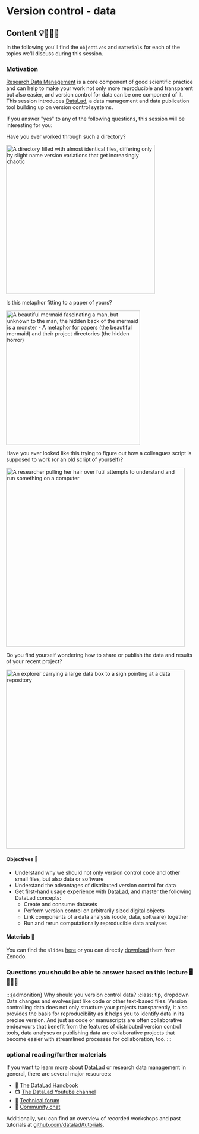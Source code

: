 # Version control - data

## Content 💡👩🏽‍🏫  

In the following you'll find the `objectives` and `materials` for each of the topics we'll discuss during this session.

### Motivation 
[Research Data Management](https://the-turing-way.netlify.app/reproducible-research/rdm.html) is a core component of good scientific practice and can help to make your work not only more reproducible and transparent but also easier, and version control for data can be one component of it.
This session introduces [DataLad](https://datalad.org), a data management and data publication tool building up on version control systems.

If you answer "yes" to any of the following questions, this session will be interesting for you:

Have you ever worked through such a directory?

<img src="https://phdcomics.com/comics/archive/phd052810s.gif" alt="A directory filled with almost identical files, differing only by slight name version variations that get increasingly chaotic" style="height: 400px;">

Is this metaphor fitting to a paper of yours?

<img src="https://cdn.dribbble.com/users/1218634/screenshots/3090048/full-stack-front-end-back-end-comic-joke.png" alt="A beautiful mermaid fascinating a man, but unknown to the man, the hidden back of the mermaid is a monster - A metaphor for papers (the beautiful mermaid) and their project directories (the hidden horror)" style="height: 360px;">

Have you ever looked like this trying to figure out how a colleagues script is supposed to work (or an old script of yourself)?

<img src="https://phdcomics.com/comics/archive/phd012805s.gif" alt="A researcher pulling her hair over futil attempts to understand and run something on a computer" style="width: 480px;">

Do you find yourself wondering how to share or publish the data and results of your recent project?

<img src="https://www.socialsciencespace.com/wp-content/uploads/625px-To_deposit_or_not_to_deposit_that_is_the_question_-_journal.pbio_.1001779.g001.png" alt="An explorer carrying a large data box to a sign pointing at a data repository" style="width: 480px;">


#### Objectives 📍
- Understand why we should not only version control code and other small files, but also data or software
- Understand the advantages of distributed version control for data
- Get first-hand usage experience with DataLad, and master the following DataLad concepts:
    - Create and consume datasets
    - Perform version control on arbitrarily sized digital objects
    - Link components of a data analysis (code, data, software) together
    - Run and rerun computationally reproducible data analyses

#### Materials 📓

You can find the `slides` [here](https://github.com/datalad-handbook/course) or you can directly [download](https://doi.org/10.5281/zenodo.6364571) them from Zenodo.


### Questions you should be able to answer based on this lecture 🖥️✍🏽📖

:::{admonition} Why should you version control data?
:class: tip, dropdown
Data changes and evolves just like code or other text-based files. Version controlling data does not only structure your projects transparently, it also provides the basis for reproducibility as it helps you to identify data in its precise version.
And just as code or manuscripts are often collaborative endeavours that benefit from the features of distributed version control tools, data analyses or publishing data are collaborative projects that become easier with streamlined processes for collaboration, too.
:::


### optional reading/further materials

If you want to learn more about DataLad or research data management in general, there are several major resources:

- 📙 [The DataLad Handbook](http://handbook.datalad.org/en/latest/)
- 📺 [The DataLad Youtube channel](https://www.youtube.com/c/DataLad)
- 🙋 [Technical forum](https://neurostars.org/search?q=datalad%20category%3A1)
- 💬 [Community chat](https://matrix.to/#/#datalad:matrix.org)

Additionally, you can find an overview of recorded workshops and past tutorials at [github.com/datalad/tutorials](https://github.com/datalad/tutorials). 